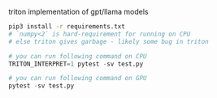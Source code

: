 triton implementation of gpt/llama models

```bash
pip3 install -r requirements.txt
# `numpy<2` is hard-requirement for running on CPU
# else triton gives garbage - likely some bug in triton
```

```python
# you can run following command on CPU
TRITON_INTERPRET=1 pytest -sv test.py

# you can run following command on GPU
pytest -sv test.py
```
